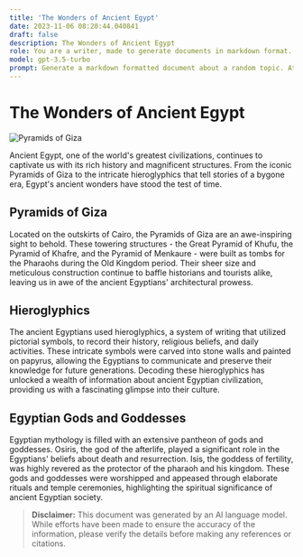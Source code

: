 ```yaml
---
title: 'The Wonders of Ancient Egypt'
date: 2023-11-06 08:20:44.040841
draft: false
description: The Wonders of Ancient Egypt
role: You are a writer, made to generate documents in markdown format. It is very important that all of the documents you generate are in valid markdown format.
model: gpt-3.5-turbo
prompt: Generate a markdown formatted document about a random topic. At the bottom, include a disclaimer explaining that the document was generated by you. The first line of the document should be the title. Make sure that the entire document is in proper markdown format, using a mix of various tags to make the document visually appealing.
---
```


# The Wonders of Ancient Egypt

![Pyramids of Giza](https://image.freepik.com/free-photo/pyramids-giza-near-cairo-egypt_23-2148188629.jpg)

Ancient Egypt, one of the world's greatest civilizations, continues to captivate us with its rich history and magnificent structures. From the iconic Pyramids of Giza to the intricate hieroglyphics that tell stories of a bygone era, Egypt's ancient wonders have stood the test of time.

## Pyramids of Giza

Located on the outskirts of Cairo, the Pyramids of Giza are an awe-inspiring sight to behold. These towering structures - the Great Pyramid of Khufu, the Pyramid of Khafre, and the Pyramid of Menkaure - were built as tombs for the Pharaohs during the Old Kingdom period. Their sheer size and meticulous construction continue to baffle historians and tourists alike, leaving us in awe of the ancient Egyptians' architectural prowess.

## Hieroglyphics

The ancient Egyptians used hieroglyphics, a system of writing that utilized pictorial symbols, to record their history, religious beliefs, and daily activities. These intricate symbols were carved into stone walls and painted on papyrus, allowing the Egyptians to communicate and preserve their knowledge for future generations. Decoding these hieroglyphics has unlocked a wealth of information about ancient Egyptian civilization, providing us with a fascinating glimpse into their culture.

## Egyptian Gods and Goddesses

Egyptian mythology is filled with an extensive pantheon of gods and goddesses. Osiris, the god of the afterlife, played a significant role in the Egyptians' beliefs about death and resurrection. Isis, the goddess of fertility, was highly revered as the protector of the pharaoh and his kingdom. These gods and goddesses were worshipped and appeased through elaborate rituals and temple ceremonies, highlighting the spiritual significance of ancient Egyptian society.

> **Disclaimer:**
> This document was generated by an AI language model. While efforts have been made to ensure the accuracy of the information, please verify the details before making any references or citations.